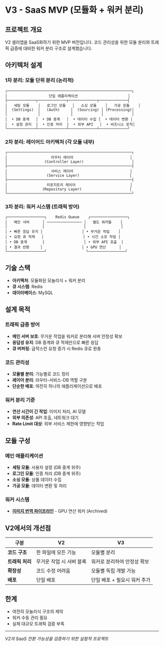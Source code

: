 # V3 - SaaS MVP (모듈화 + 워커 분리)

## 프로젝트 개요

V2 셀러앱을 SaaS화하기 위한 MVP 버전입니다. 코드 관리성을 위한 모듈 분리와 트래픽 급증에 대비한 워커 분리 구조로 설계했습니다.

## 아키텍처 설계

### 1차 분리: 모듈 단위 분리 (논리적)
```
┌─────────────────────────────────────────────────────────┐
│                   단일 애플리케이션                       │
├─────────────┬─────────────┬─────────────┬─────────────┤
│   세팅 모듈    │   로그인 모듈   │   소싱 모듈    │   가공 모듈    │
│  (Settings)  │   (Auth)     │  (Sourcing) │ (Processing)│
│              │              │             │             │
│  • DB 중계   │  • DB 중계   │  • 데이터 수집 │  • 데이터 변환 │
│  • 설정 관리  │  • 인증 처리  │  • 외부 API   │  • 비즈니스 로직│
└─────────────┴─────────────┴─────────────┴─────────────┘
```

### 2차 분리: 레이어드 아키텍처 (각 모듈 내부)
```
┌─────────────────────────────────────────────────────────┐
│                    라우터 레이어                          │
│                 (Controller Layer)                      │
├─────────────────────────────────────────────────────────┤
│                    서비스 레이어                          │
│                  (Service Layer)                       │
├─────────────────────────────────────────────────────────┤
│                  리포지토리 레이어                         │
│                (Repository Layer)                      │
└─────────────────────────────────────────────────────────┘
```

### 3차 분리: 워커 시스템 (트래픽 방어)
```
┌─────────────────┐    Redis Queue    ┌─────────────────┐
│   메인 서버      │ ──────────────── │   별도 워커들    │
│                │                  │                │
│ • 빠른 응답 유지 │                  │ • 무거운 작업    │
│ • 요청 큐 적재   │                  │ • 시간 소모 작업 │
│ • DB 중계       │                  │ • 외부 API 호출  │
│ • 결과 반환     │                  │ • GPU 연산      │
└─────────────────┘                  └─────────────────┘
```

## 기술 스택

- **아키텍처**: 모듈화된 모놀리식 + 워커 분리
- **큐 시스템**: Redis
- **데이터베이스**: MySQL

## 설계 목적

### 트래픽 급증 방어
- **메인 서버 보호**: 무거운 작업을 워커로 분리해 서버 안정성 확보
- **응답성 유지**: DB 중계와 큐 적재만으로 빠른 응답
- **큐 버퍼링**: 급작스런 요청 증가 시 Redis 큐로 완충

### 코드 관리성
- **모듈별 분리**: 기능별로 코드 정리
- **레이어 분리**: 라우터-서비스-DB 역할 구분
- **단순한 배포**: 여전히 하나의 애플리케이션으로 배포

### 워커 분리 기준
- **연산 시간이 긴 작업**: 이미지 처리, AI 모델
- **외부 의존성**: API 호출, 네트워크 대기
- **Rate Limit 대상**: 외부 서비스 제한에 영향받는 작업

## 모듈 구성

### 메인 애플리케이션
- **세팅 모듈**: 사용자 설정 (DB 중계 위주)
- **로그인 모듈**: 인증 처리 (DB 중계 위주)  
- **소싱 모듈**: 상품 데이터 수집
- **가공 모듈**: 데이터 변환 및 처리

### 워커 시스템
- [**이미지 번역 파이프라인**](../v3_image_translator/README.md) - GPU 연산 워커 (Archived)

## V2에서의 개선점

| 구분 | V2 | V3 |
|------|----|----|
| **코드 구조** | 한 파일에 모든 기능 | 모듈별 분리 |
| **트래픽 처리** | 무거운 작업 시 서버 블록 | 워커로 분리하여 안정성 확보 |
| **확장성** | 코드 수정 어려움 | 모듈별 독립 개발 가능 |
| **배포** | 단일 배포 | 단일 배포 + 필요시 워커 추가 |

## 한계

- 여전히 모놀리식 구조의 제약
- 워커 수동 관리 필요
- 실제 대규모 트래픽 검증 부족

---

*V2의 SaaS 전환 가능성을 검증하기 위한 실험적 프로젝트* 